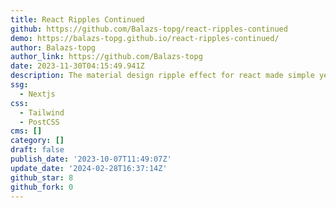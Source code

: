 ```yaml
---
title: React Ripples Continued
github: https://github.com/Balazs-topg/react-ripples-continued
demo: https://balazs-topg.github.io/react-ripples-continued/
author: Balazs-topg
author_link: https://github.com/Balazs-topg
date: 2023-11-30T04:15:49.941Z
description: The material design ripple effect for react made simple yet customisable
ssg:
  - Nextjs
css:
  - Tailwind
  - PostCSS
cms: []
category: []
draft: false
publish_date: '2023-10-07T11:49:07Z'
update_date: '2024-02-28T16:37:14Z'
github_star: 8
github_fork: 0
---
```

